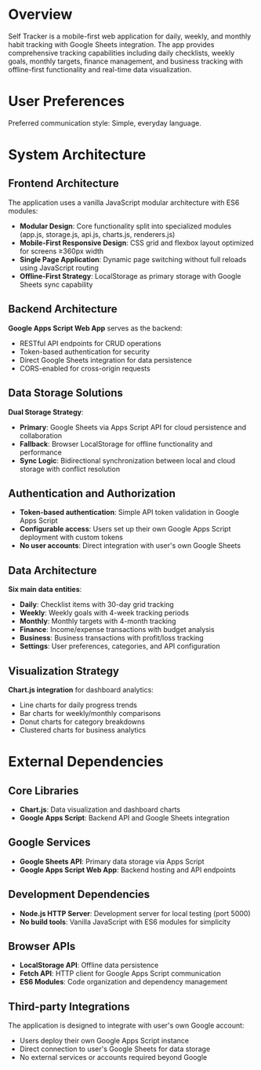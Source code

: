 # Overview

Self Tracker is a mobile-first web application for daily, weekly, and monthly habit tracking with Google Sheets integration. The app provides comprehensive tracking capabilities including daily checklists, weekly goals, monthly targets, finance management, and business tracking with offline-first functionality and real-time data visualization.

# User Preferences

Preferred communication style: Simple, everyday language.

# System Architecture

## Frontend Architecture
The application uses a vanilla JavaScript modular architecture with ES6 modules:

- **Modular Design**: Core functionality split into specialized modules (app.js, storage.js, api.js, charts.js, renderers.js)
- **Mobile-First Responsive Design**: CSS grid and flexbox layout optimized for screens ≥360px width
- **Single Page Application**: Dynamic page switching without full reloads using JavaScript routing
- **Offline-First Strategy**: LocalStorage as primary storage with Google Sheets sync capability

## Backend Architecture
**Google Apps Script Web App** serves as the backend:
- RESTful API endpoints for CRUD operations
- Token-based authentication for security
- Direct Google Sheets integration for data persistence
- CORS-enabled for cross-origin requests

## Data Storage Solutions
**Dual Storage Strategy**:
- **Primary**: Google Sheets via Apps Script API for cloud persistence and collaboration
- **Fallback**: Browser LocalStorage for offline functionality and performance
- **Sync Logic**: Bidirectional synchronization between local and cloud storage with conflict resolution

## Authentication and Authorization
- **Token-based authentication**: Simple API token validation in Google Apps Script
- **Configurable access**: Users set up their own Google Apps Script deployment with custom tokens
- **No user accounts**: Direct integration with user's own Google Sheets

## Data Architecture
**Six main data entities**:
- **Daily**: Checklist items with 30-day grid tracking
- **Weekly**: Weekly goals with 4-week tracking periods
- **Monthly**: Monthly targets with 4-month tracking
- **Finance**: Income/expense transactions with budget analysis
- **Business**: Business transactions with profit/loss tracking
- **Settings**: User preferences, categories, and API configuration

## Visualization Strategy
**Chart.js integration** for dashboard analytics:
- Line charts for daily progress trends
- Bar charts for weekly/monthly comparisons
- Donut charts for category breakdowns
- Clustered charts for business analytics

# External Dependencies

## Core Libraries
- **Chart.js**: Data visualization and dashboard charts
- **Google Apps Script**: Backend API and Google Sheets integration

## Google Services
- **Google Sheets API**: Primary data storage via Apps Script
- **Google Apps Script Web App**: Backend hosting and API endpoints

## Development Dependencies
- **Node.js HTTP Server**: Development server for local testing (port 5000)
- **No build tools**: Vanilla JavaScript with ES6 modules for simplicity

## Browser APIs
- **LocalStorage API**: Offline data persistence
- **Fetch API**: HTTP client for Google Apps Script communication
- **ES6 Modules**: Code organization and dependency management

## Third-party Integrations
The application is designed to integrate with user's own Google account:
- Users deploy their own Google Apps Script instance
- Direct connection to user's Google Sheets for data storage
- No external services or accounts required beyond Google